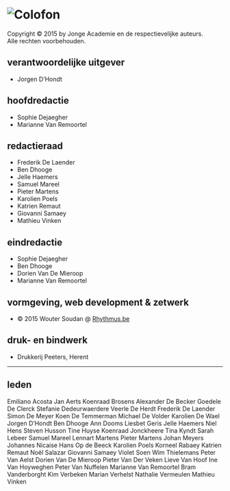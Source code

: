 # ![Colofon](doodle.jpg "© foto: Sophie Dejaegher")

Copyright © 2015 by Jonge Academie en de respectievelijke auteurs. <br/>
Alle rechten voorbehouden.

## verantwoordelijke uitgever
- Jorgen D’Hondt

## hoofdredactie
- Sophie Dejaegher
- Marianne Van Remoortel

## redactieraad
- Frederik De Laender
- Ben Dhooge
- Jelle Haemers
- Samuel Mareel
- Pieter Martens
- Karolien Poels
- Katrien Remaut
- Giovanni Samaey
- Mathieu Vinken

## eindredactie
- Sophie Dejaegher
- Ben Dhooge
- Dorien Van De Mieroop
- Marianne Van Remoortel

## vormgeving, web development & zetwerk
- © 2015 Wouter Soudan @ [Rhythmus.be](http://rhythmus.be/)

## druk- en bindwerk
- Drukkerij Peeters, Herent

***

## leden
Emiliano Acosta
Jan Aerts
Koenraad Brosens
Alexander De Becker
Goedele De Clerck
Stefanie Dedeurwaerdere
Veerle De Herdt
Frederik De Laender
Simon De Meyer
Koen De Temmerman
Michael De Volder
Karolien De Wael
Jorgen D’Hondt
Ben Dhooge
Ann Dooms
Liesbet Geris
Jelle Haemers
Niel Hens
Steven Husson
Tine Huyse
Koenraad Jonckheere
Tina Kyndt
Sarah Lebeer
Samuel Mareel
Lennart Martens
Pieter Martens
Johan Meyers
Johannes Nicaise
Hans Op de Beeck
Karolien Poels
Korneel Rabaey
Katrien Remaut
Noël Salazar
Giovanni Samaey
Violet Soen
Wim Thielemans
Peter Van Aelst
Dorien Van De Mieroop
Pieter Van Der Veken
Lieve Van Hoof
Ine Van Hoyweghen
Peter Van Nuffelen
Marianne Van Remoortel
Bram Vanderborght
Kim Verbeken
Marian Verhelst
Nathalie Vermeulen
Mathieu Vinken
